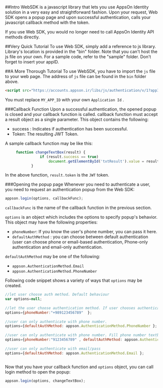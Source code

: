 ##Intro
WebSDK is a javascript library that lets you use AppsOn Identity solution in a very easy and straightforward fashion. Upon your request, Web SDK opens a popup page and upon successful authentication, calls your javascript callback method with the token. 

If you use Web SDK, you would no longer need to call AppsOn Identity API methods directly.

##Very Quick Tutorial
To use Web SDK, simply add a reference to js library. Library's location is provided in the "bin" folder. Note that you can't host the js file on your own.
For a sample code, refer to the "sample" folder. 
Don't forget to insert your appID.

##A More Thorough Tutorial
To use WebSDK, you have to import the `js` file to your web page. The address of `js` file can be found in the `bin` folder above.

```html
<script src="https://accounts.appson.ir/libs/js/authentication/v/1?appId=MY_APP_ID">
```

You must replace `MY_APP_ID` with your own `Application Id` . 

###Callback Function
Upon a successful authentication, the opened popup is closed and your callback function is called.
callback function must accept a result object as a single parameter. This object contains the following:

 - success : Indicates if authentication has been successful.
 - Token: The resulting JWT Token.

 A sample callback function may be like this:

```javascript
     function changeTextBox(result) {
                if (result.success == true)
                    document.getElementById('txtResult').value = result.token;
            }
```
In the above function, `result.token` is the `JWT` token. 

###Opening the popup page
Whenever you need to authenticate a user, you need to request an authentication popup from the Web SDK:
```javascript
appson.login(options, callbackFunc);
```
`callbackFunc` is the name of the callback function in the previous section.

`options` is an object which includes the options to specify popup's behavior. This object may have the following properties:

 - `phoneNumber`: If you know the user's phone number, you can pass it here. 
 - `defaultAuthMethod` : you can choose between default authentication (user can choose phone or email-based authentication, Phone-only authentication and email-only authentication.

`defaultAuthMethod`  may be one of the following:

 - `appson.AuthenticationMethod.Email`
 - `appson.AuthenticationMethod.PhoneNumber`

Following code snippet shows a variety of ways that `options` may be created.
```javascript
//let user choose auth method. Default behaviour
var options=null;
				
//let the user choose authentication method. If user chooses authentication with phone, fill phone texbox with the following
options={phoneNumber:"+989123456789"  };
				
//user can only authenticate with phone number.
options={defaultAuthMethod: appson.AuthenticationMethod.PhoneNumber };
				
//user can only authenticate with phone number. Fill phone number textbox with the given phone number
options={phoneNumber:"9123456789" , defaultAuthMethod: appson.AuthenticationMethod.PhoneNumber };
				
//user can only authenticate with email/pass
options={defaultAuthMethod: appson.AuthenticationMethod.Email };
			
```

Now that you have your callback function and `options` object, you can call login method to open the popup:
```javascript
appson.login(options, changeTextBox);
```
